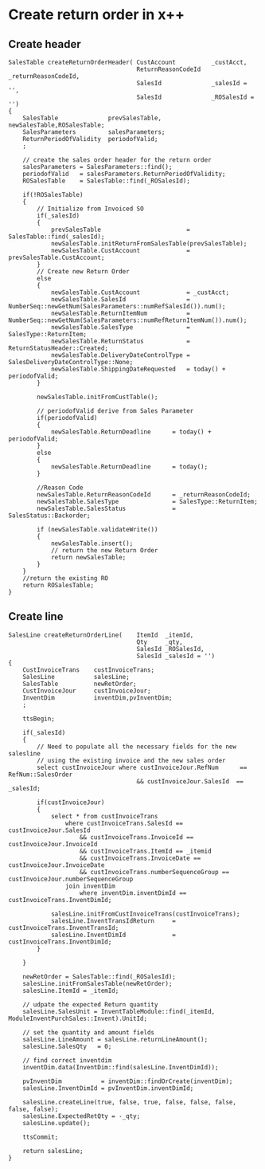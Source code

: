 # Create return order in x++
## Create header
	SalesTable createReturnOrderHeader( CustAccount          _custAcct,
	                                    ReturnReasonCodeId   _returnReasonCodeId,
	                                    SalesId              _salesId = '',
	                                    SalesId              _ROSalesId = '')
	{
	    SalesTable              prevSalesTable, newSalesTable,ROSalesTable;
	    SalesParameters         salesParameters;
	    ReturnPeriodOfValidity  periodofValid;
	    ;

	    // create the sales order header for the return order
	    salesParameters = SalesParameters::find();
	    periodofValid   = salesParameters.ReturnPeriodOfValidity;
	    ROSalesTable    = SalesTable::find(_ROSalesId);

	    if(!ROSalesTable)
	    {
	        // Initialize from Invoiced SO
	        if(_salesId)
	        {
	            prevSalesTable                        = SalesTable::find(_salesId);
	            newSalesTable.initReturnFromSalesTable(prevSalesTable);
	            newSalesTable.CustAccount             = prevSalesTable.CustAccount;
	        }
	        // Create new Return Order
	        else
	        {
	            newSalesTable.CustAccount             = _custAcct;
	            newSalesTable.SalesId                 = NumberSeq::newGetNum(SalesParameters::numRefSalesId()).num();
	            newSalesTable.ReturnItemNum           = NumberSeq::newGetNum(SalesParameters::numRefReturnItemNum()).num();
	            newSalesTable.SalesType               = SalesType::ReturnItem;
	            newSalesTable.ReturnStatus            = ReturnStatusHeader::Created;
	            newSalesTable.DeliveryDateControlType = SalesDeliveryDateControlType::None;
	            newSalesTable.ShippingDateRequested   = today() + periodofValid;
	        }
	        
	        newSalesTable.initFromCustTable();
	        
	        // periodofValid derive from Sales Parameter
	        if(periodofValid)
	        {
	            newSalesTable.ReturnDeadline      = today() + periodofValid;
	        }
	        else
	        {
	            newSalesTable.ReturnDeadline      = today();
	        }
	        
	        //Reason Code
	        newSalesTable.ReturnReasonCodeId      = _returnReasonCodeId;
	        newSalesTable.SalesType               = SalesType::ReturnItem;
	        newSalesTable.SalesStatus             = SalesStatus::Backorder;

	        if (newSalesTable.validateWrite())
	        {
	            newSalesTable.insert();
	            // return the new Return Order
	            return newSalesTable;
	        }
	    }
	    //return the existing RO
	    return ROSalesTable;
	}

## Create line
	
	SalesLine createReturnOrderLine(    ItemId  _itemId,
	                                    Qty     _qty,
	                                    SalesId _ROSalesId,
	                                    SalesId _salesId = '')
	{
	    CustInvoiceTrans    custInvoiceTrans;
	    SalesLine           salesLine;
	    SalesTable          newRetOrder;
	    CustInvoiceJour     custInvoiceJour;
	    InventDim           inventDim,pvInventDim;
	    ;

	    ttsBegin;
	    
	    if(_salesId)
	    {
	        // Need to populate all the necessary fields for the new salesline
	        // using the existing invoice and the new sales order
	        select custInvoiceJour where custInvoiceJour.RefNum      == RefNum::SalesOrder
	                                    && custInvoiceJour.SalesId  == _salesId;

	        if(custInvoiceJour)
	        {
	            select * from custInvoiceTrans
	                where custInvoiceTrans.SalesId == custInvoiceJour.SalesId
	                    && custInvoiceTrans.InvoiceId == custInvoiceJour.InvoiceId
	                    && custInvoiceTrans.ItemId == _itemid
	                    && custInvoiceTrans.InvoiceDate == custInvoiceJour.InvoiceDate
	                    && custInvoiceTrans.numberSequenceGroup == custInvoiceJour.numberSequenceGroup
	                join inventDim
	                    where inventDim.inventDimId == custInvoiceTrans.InventDimId;

	            salesLine.initFromCustInvoiceTrans(custInvoiceTrans);
	            salesLine.InventTransIdReturn     = custInvoiceTrans.InventTransId;
	            salesLine.InventDimId             = custInvoiceTrans.InventDimId;
	        }

	    }
	    
	    newRetOrder = SalesTable::find(_ROSalesId);
	    salesLine.initFromSalesTable(newRetOrder);
	    salesLine.ItemId = _itemId;
	    
	    // udpate the expected Return quantity
	    salesLine.SalesUnit = InventTableModule::find(_itemId, ModuleInventPurchSales::Invent).UnitId;
	    
	    // set the quantity and amount fields
	    salesLine.LineAmount = salesLine.returnLineAmount();
	    salesLine.SalesQty   = 0;

	    // find correct inventdim
	    inventDim.data(InventDim::find(salesLine.InventDimId));

	    pvInventDim           = inventDim::findOrCreate(inventDim);
	    salesLine.InventDimId = pvInventDim.inventDimId;

	    salesLine.createLine(true, false, true, false, false, false, false, false);
	    salesLine.ExpectedRetQty = -_qty;
	    salesLine.update();

	    ttsCommit;
	    
	    return salesLine;
	}
